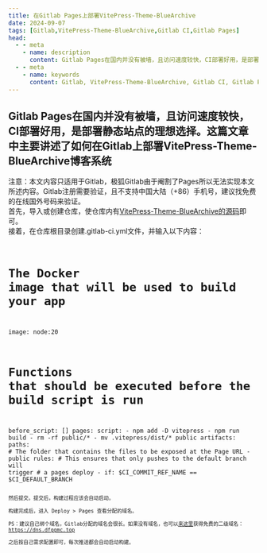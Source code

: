 ```yaml
---
title: 在Gitlab Pages上部署VitePress-Theme-BlueArchive
date: 2024-09-07
tags: [Gitlab,VitePress-Theme-BlueArchive,Gitlab CI,Gitlab Pages]
head:
  - - meta
    - name: description
      content: Gitlab Pages在国内并没有被墙，且访问速度较快，CI部署好用，是部署静态站点的理想选择。这篇文章中主要讲述了如何在Gitlab上部署VitePress-Theme-BlueArchive博客系统
  - - meta
    - name: keywords
      content: Gitlab, VitePress-Theme-BlueArchive, Gitlab CI, Gitlab Pages
---
```

Gitlab Pages在国内并没有被墙，且访问速度较快，CI部署好用，是部署静态站点的理想选择。这篇文章中主要讲述了如何在Gitlab上部署VitePress-Theme-BlueArchive博客系统
---
注意：本文内容只适用于Gitlab，极狐Gitlab由于阉割了Pages所以无法实现本文所述内容。Gitlab注册需要验证，且不支持中国大陆（+86）手机号，建议找免费的在线国外号码来验证。  
首先，导入或创建仓库，使仓库内有[VitePress-Theme-BlueArchive的源码](https://github.com/Alittfre/VitePress-Theme-BlueArchive)即可。  
接着，在仓库根目录创建.gitlab-ci.yml文件，并输入以下内容：  
<code>
# The Docker image that will be used to build your app
image: node:20
# Functions that should be executed before the build script is run
before_script: []
pages:
  script:
    - npm add -D vitepress
    - npm run build
    - rm -rf public/*
    - mv .vitepress/dist/* public
  artifacts:
    paths:
      # The folder that contains the files to be exposed at the Page URL
      - public
  rules:
    # This ensures that only pushes to the default branch will trigger
    # a pages deploy
    - if: $CI_COMMIT_REF_NAME == $CI_DEFAULT_BRANCH
<code>  
然后提交。提交后，构建过程应该会自动启动。  
构建完成后，进入 Deploy > Pages 查看分配的域名。  
PS：建议自己绑个域名，Gitlab分配的域名会很长。如果没有域名，也可以[来这里](https://dns.dfggmc.top/)获得免费的二级域名：https://dns.dfggmc.top  
之后按自己需求配置即可，每次推送都会自动启动构建。